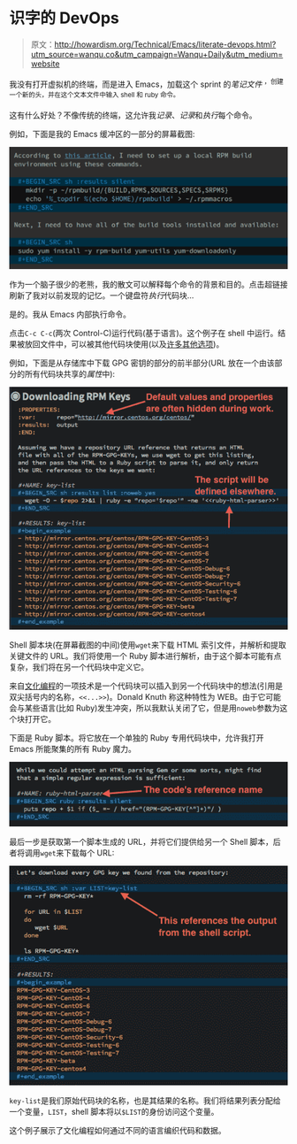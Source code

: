 # 识字的 DevOps

> 原文：<http://howardism.org/Technical/Emacs/literate-devops.html?utm_source=wanqu.co&utm_campaign=Wanqu+Daily&utm_medium=website>

我没有打开虚拟机的终端，而是进入 Emacs，加载这个 sprint 的*笔记文件* <sup>，创建一个新的头，并在这个文本文件中输入 shell 和 ruby 命令。</sup>

这有什么好处？不像传统的终端，这允许我*记录*、*记录*和*执行*每个命令。

例如，下面是我的 Emacs 缓冲区的一部分的屏幕截图:

![literate-devops.png](img/a038cb4a1946f89a105ddc2218bbee32.png)

作为一个脑子很少的老熊，我的散文可以解释每个命令的背景和目的。点击超链接刷新了我对以前发现的记忆。一个键盘符*执行*代码块…

是的。我从 Emacs 内部执行命令。

点击`C-c C-c`(两次 Control-C)运行代码(基于语言)。这个例子在 shell 中运行。结果被放回文件中，可以被其他代码块使用(以及[许多其他选项](http://orgmode.org/manual/results.html#results))。

例如，下面是从存储库中下载 GPG 密钥的部分的前半部分(URL 放在一个由该部分的所有代码块共享的*属性*中):

![literate-devops-14.png](img/d8ec5d2ac58c0b914fbe45c0dd162143.png)

Shell 脚本块(在屏幕截图的中间)使用`wget`来下载 HTML 索引文件，并解析和提取关键文件的 URL。我们将使用一个 Ruby 脚本进行解析，由于这个脚本可能有点复杂，我们将在另一个代码块中定义它。

来自[文化编程](../LP/introduction.html)的一项技术是一个代码块可以插入到另一个代码块中的想法(引用是双尖括号内的名称，`<<...>>`)。Donald Knuth 称这种特性为 WEB。由于它可能会与某些语言(比如 Ruby)发生冲突，所以我默认关闭了它，但是用`noweb`参数为这个块打开它。

下面是 Ruby 脚本。将它放在一个单独的 Ruby 专用代码块中，允许我打开 Emacs 所能聚集的所有 Ruby 魔力。

![literate-devops-15.png](img/70ff6779b6024368cfeecbd15f397929.png)

最后一步是获取第一个脚本生成的 URL，并将它们提供给另一个 Shell 脚本，后者将调用`wget`来下载每个 URL:

![literate-devops-16.png](img/078ddc338c9560b8ec821d0dc38da77f.png)

`key-list`是我们原始代码块的名称，也是其结果的名称。我们将结果列表分配给一个变量，`LIST`，shell 脚本将以`$LIST`的身份访问这个变量。

这个例子展示了文化编程如何通过不同的语言编织代码和数据。